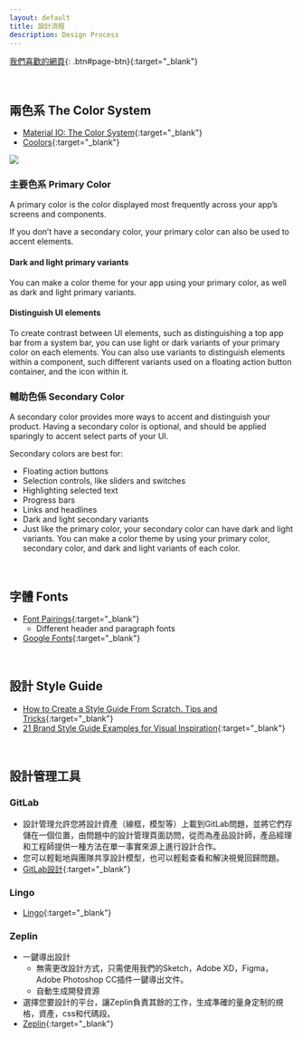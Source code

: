 ```yaml
---
layout: default
title: 設計流程
description: Design Process
---
```


[我們喜歡的網頁](https://docs.google.com/spreadsheets/d/1JFrMD5X5O_09hYCWGpeODBHy0OnA1UkQUuejtB0m54w/edit?usp=sharing){: .btn#page-btn}{:target="_blank"}

<br>

## 兩色系 The Color System

* [Material IO: The Color System](https://material.io/design/color/the-color-system.html#){:target="_blank"}
* [Coolors](https://coolors.co/){:target="_blank"}

<img src='https://lh3.googleusercontent.com/mREjtLa3k4aMbymnPQ-rno1-B9C5mIRKZQySL1vZ5capZRzDZyIPPfaaLZTEEV7lclXBN-HdPFovjbf5uWv4qOrd-12CsiaRiqTfUIFdXJNrkc_xfx6FvEcLdc6uaPoSEc6TWhMv6g=w800' />

### 主要色系 Primary Color

A primary color is the color displayed most frequently across your app’s screens and components.

If you don’t have a secondary color, your primary color can also be used to accent elements.

#### Dark and light primary variants

You can make a color theme for your app using your primary color, as well as dark and light primary variants.

#### Distinguish UI elements

To create contrast between UI elements, such as distinguishing a top app bar from a system bar, you can use light or dark variants of your primary color on each elements. You can also use variants to distinguish elements within a component, such different variants used on a floating action button container, and the icon within it.

### 輔助色係 Secondary Color

A secondary color provides more ways to accent and distinguish your product. Having a secondary color is optional, and should be applied sparingly to accent select parts of your UI.

Secondary colors are best for:

* Floating action buttons
* Selection controls, like sliders and switches
* Highlighting selected text
* Progress bars
* Links and headlines
* Dark and light secondary variants
* Just like the primary color, your secondary color can have dark and light variants. You can make a color theme by using your primary color, secondary color, and dark and light variants of each color.

<br>

## 字體 Fonts

* [Font Pairings](https://fonts.google.com/specimen/Ubuntu){:target="_blank"}
	* Different header and paragraph fonts
* [Google Fonts](https://fonts.google.com/){:target="_blank"}

<br>

## 設計 Style Guide

* [How to Create a Style Guide From Scratch. Tips and Tricks](https://medium.muz.li/how-to-create-a-style-guide-from-scratch-tips-and-tricks-e00f25b423bf){:target="_blank"}
* [21 Brand Style Guide Examples for Visual Inspiration](https://www.lingoapp.com/){:target="_blank"}

<br>

## 設計管理工具

### GitLab

* 設計管理允許您將設計資產（線框，模型等）上載到GitLab問題，並將它們存儲在一個位置，由問題中的設計管理頁面訪問，從而為產品設計師，產品經理和工程師提供一種方法在單一事實來源上進行設計合作。
* 您可以輕鬆地與團隊共享設計模型，也可以輕鬆查看和解決視覺回歸問題。
* [GitLab設計](https://docs.gitlab.com/ee/user/project/issues/design_management.html){:target="_blank"}


### Lingo

* [Lingo](https://www.lingoapp.com/){:target="_blank"}


### Zeplin

* 一鍵導出設計
	* 無需更改設計方式，只需使用我們的Sketch，Adobe XD，Figma，Adobe Photoshop CC插件一鍵導出文件。
	* 自動生成開發資源
* 選擇您要設計的平台，讓Zeplin負責其餘的工作，生成準確的量身定制的規格，資產，css和代碼段。
* [Zeplin](https://zeplin.io/why-zeplin){:target="_blank"}